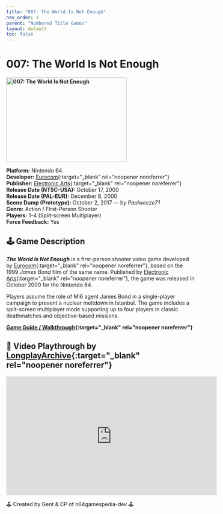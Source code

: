 ```yaml
---
title: "007: The World Is Not Enough"
nav_order: 1
parent: "Numbered Title Games"
layout: default
toc: false
---
```


# 007: The World Is Not Enough
<b>
<img src="https://raw.githubusercontent.com/TheGent/n64gamespedia/main/media/usa/007-The-World-Is-Not-Enough-(USA).png" alt="007: The World Is Not Enough" width="320" height="224" />
</b>

**Platform:** Nintendo 64  
**Developer:** [Eurocom](https://en.wikipedia.org/wiki/Eurocom){:target="_blank" rel="noopener noreferrer"}  
**Publisher:** [Electronic Arts](https://en.wikipedia.org/wiki/Electronic_Arts){:target="_blank" rel="noopener noreferrer"}  
**Release Date (NTSC-USA):** October 17, 2000  
**Release Date (PAL-EUR):** December 8, 2000  
**Scene Dump (Prototype):** October 2, 2017 — by *Paulweeze71*  
**Genre:** Action / First-Person Shooter  
**Players:** 1–4 (Split-screen Multiplayer)  
**Force Feedback:** Yes  

## 🕹️ Game Description  
<em><strong>The World Is Not Enough</strong></em> is a first-person shooter video game developed by [Eurocom](https://en.wikipedia.org/wiki/Eurocom){:target="_blank" rel="noopener noreferrer"}, based on the 1999 <em>James Bond</em> film of the same name. Published by [Electronic Arts](https://en.wikipedia.org/wiki/Electronic_Arts){:target="_blank" rel="noopener noreferrer"}, the game was released in October 2000 for the Nintendo 64.

Players assume the role of MI6 agent James Bond in a single-player campaign to prevent a nuclear meltdown in Istanbul. The game includes a split-screen multiplayer mode supporting up to four players in classic deathmatches and objective-based missions.

**[Game Guide / Walkthrough](https://gamefaqs.gamespot.com/n64/914163-007-the-world-is-not-enough/faqs/37816){:target="_blank" rel="noopener noreferrer"}**

## 🎥 Video Playthrough by [LongplayArchive](https://www.youtube.com/channel/UCM8XzXipyTsylZ_WsGKmdKQ){:target="_blank" rel="noopener noreferrer"}


<iframe width="560" height="315" src="https://www.youtube.com/embed/ca1C-hDxAQA" title="007: The World Is Not Enough – Longplay Archive" frameborder="0" allowfullscreen></iframe>

🕹️ Created by Gent & CP of n64gamespedia-dev 🕹️

<!-- Vault Format: n64gamespedia-dev -->
<!-- Protocol Source: _vault-specs/format-protocol.md -->
